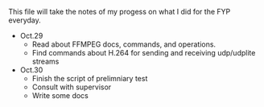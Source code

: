 This file will take the notes of my progess on what I did for the FYP everyday.
- Oct.29
    - Read about FFMPEG docs, commands, and operations.
    - Find commands about H.264 for sending and receiving udp/udplite streams
- Oct.30
    - Finish the script of prelimniary test
    - Consult with supervisor 
    - Write some docs
